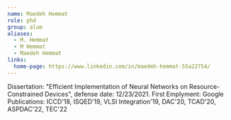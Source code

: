 ```yaml
---
name: Maedeh Hemmat
role: phd
group: alum
aliases:
  - M. Hemmat
  - M Hemmat
  - Maedeh Hemmat
links:
  home-page: https://www.linkedin.com/in/maedeh-hemmat-55a22754/
---
```


Dissertation: "Efficient Implementation of Neural Networks on Resource-Constrained Devices", defense date: 12/23/2021.
First Emplyment: Google 
Publications: ICCD'18, ISQED'19, VLSI Integration'19, DAC'20, TCAD'20, ASPDAC'22, TEC'22
